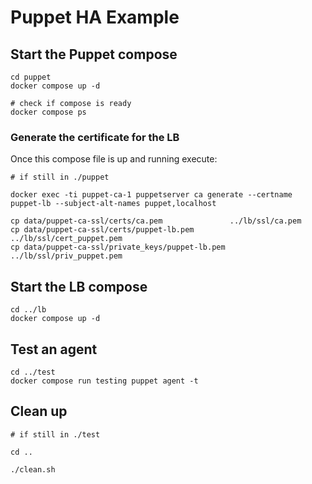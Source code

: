# Puppet HA Example

## Start the Puppet compose

```shell
cd puppet
docker compose up -d

# check if compose is ready
docker compose ps
```

### Generate the certificate for the LB

Once this compose file is up and running execute:

```shell
# if still in ./puppet

docker exec -ti puppet-ca-1 puppetserver ca generate --certname puppet-lb --subject-alt-names puppet,localhost

cp data/puppet-ca-ssl/certs/ca.pem               ../lb/ssl/ca.pem
cp data/puppet-ca-ssl/certs/puppet-lb.pem        ../lb/ssl/cert_puppet.pem
cp data/puppet-ca-ssl/private_keys/puppet-lb.pem ../lb/ssl/priv_puppet.pem
```

## Start the LB compose

```shell
cd ../lb
docker compose up -d
```

## Test an agent

```shell
cd ../test
docker compose run testing puppet agent -t
```

## Clean up

```shell
# if still in ./test

cd ..

./clean.sh
```

